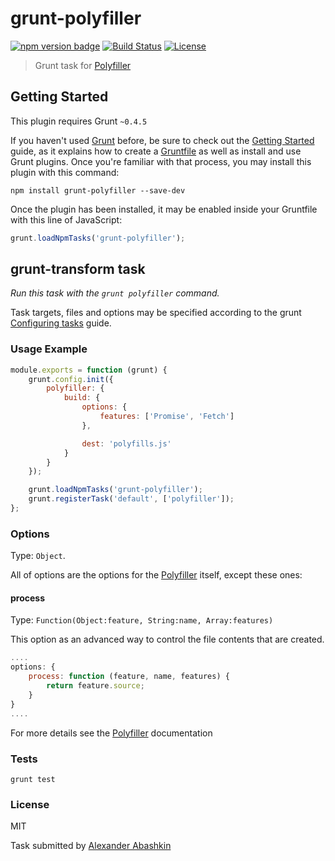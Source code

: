# grunt-polyfiller

[![npm version badge](https://img.shields.io/npm/v/grunt-polyfiller.svg)](https://www.npmjs.org/package/grunt-polyfiller)
[![Build Status](https://travis-ci.org/Polyfiller/grunt-polyfiller.png)](https://travis-ci.org/Polyfiller/grunt-polyfiller)
[![License](https://img.shields.io/badge/license-MIT-brightgreen.svg)](LICENSE.txt)


> Grunt task for [Polyfiller](https://github.com/Polyfiller/polyfiller) 


## Getting Started
This plugin requires Grunt `~0.4.5`

If you haven't used [Grunt](http://gruntjs.com/) before, be sure to check out the [Getting Started](http://gruntjs.com/getting-started) guide, as it explains how to create a [Gruntfile](http://gruntjs.com/sample-gruntfile) as well as install and use Grunt plugins. Once you're familiar with that process, you may install this plugin with this command:

```shell
npm install grunt-polyfiller --save-dev
```

Once the plugin has been installed, it may be enabled inside your Gruntfile with this line of JavaScript:

```js
grunt.loadNpmTasks('grunt-polyfiller');
```

## grunt-transform task
_Run this task with the `grunt polyfiller` command._

Task targets, files and options may be specified according to the grunt [Configuring tasks](http://gruntjs.com/configuring-tasks) guide.

### Usage Example

```js
module.exports = function (grunt) {
	grunt.config.init({
		polyfiller: {
			build: {
				options: {
					features: ['Promise', 'Fetch']
				},

				dest: 'polyfills.js'
			}
		}
	});

	grunt.loadNpmTasks('grunt-polyfiller');
	grunt.registerTask('default', ['polyfiller']);
};
```


### Options

Type: `Object`.

All of options are the options for the [Polyfiller](https://github.com/Polyfiller/polyfiller) itself, except these ones: 


#### process

Type: `Function(Object:feature, String:name, Array:features)` <br />

This option as an advanced way to control the file contents that are created.

```js
....
options: {
	process: function (feature, name, features) {
		return feature.source;
	}
}
....
```

For more details see the [Polyfiller](https://github.com/Polyfiller/polyfiller) documentation

### Tests

```
grunt test
```


### License

MIT

Task submitted by [Alexander Abashkin](https://github.com/monolithed)
